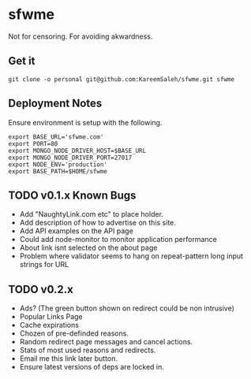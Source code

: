 sfwme
=====

Not for censoring. For avoiding akwardness.

Get it
------

`git clone -o personal git@github.com:KareemSaleh/sfwme.git sfwme`

Deployment Notes
----------------

Ensure environment is setup with the following.
```
export BASE_URL='sfwme.com'
export PORT=80
export MONGO_NODE_DRIVER_HOST=$BASE_URL
export MONGO_NODE_DRIVER_PORT=27017
export NODE_ENV='production'
export BASE_PATH=$HOME/sfwme
```

TODO v0.1.x Known Bugs
------------------
* Add "NaughtyLink.com etc" to place holder.
* Add description of how to advertise on this site.
* Add API examples on the API page
* Could add node-monitor to monitor application performance
* About link isnt selected on the about page
* Problem where validator seems to hang on repeat-pattern long input strings for URL

TODO v0.2.x
-------

* Ads? (The green button shown on redirect could be non intrusive)
* Popular Links Page
* Cache expirations
* Chozen of pre-definded reasons.
* Random redirect page messages and cancel actions.
* Stats of most used reasons and redirects.
* Email me this link later button.
* Ensure latest versions of deps are locked in.
